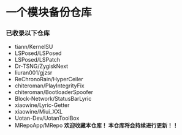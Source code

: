 # 一个模块备份仓库
### 已收录以下仓库
+ tiann/KernelSU
+ LSPosed/LSPosed
+ LSPosed/LSPatch
+ Dr-TSNG/ZygiskNext
+ liuran001/gjzsr
+ ReChronoRain/HyperCeiler
+ chiteroman/PlayIntegrityFix
+ chiteroman/BootloaderSpoofer
+ Block-Network/StatusBarLyric
+ xiaowine/Lyric-Getter
+ xiaowine/Miui_XXL
+ Uotan-Dev/UotanToolBox
+ MRepoApp/MRepo
**欢迎收藏本仓库！ 本仓库将会持续进行更新！！**

